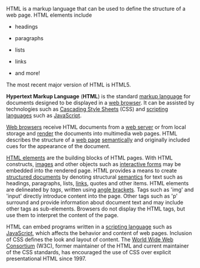 HTML is a markup language that can be used to define the structure of a web page. HTML elements include







* headings







* paragraphs







* lists







* links







* and more!







The most recent major version of HTML is HTML5.







**Hypertext Markup Language** (**HTML**) is the standard [markup language](/wiki/Markup_language "Markup language") for documents designed to be displayed in a [web browser](/wiki/Web_browser "Web browser"). It can be assisted by technologies such as [Cascading Style Sheets](/wiki/Cascading_Style_Sheets "Cascading Style Sheets") (CSS) and [scripting languages](/wiki/Scripting_language "Scripting language") such as [JavaScript](/wiki/JavaScript "JavaScript").















[Web browsers](/wiki/Web_browser "Web browser") receive HTML documents from a [web server](/wiki/Web_server "Web server") or from local storage and [render](/wiki/Browser_engine "Browser engine") the documents into multimedia web pages. HTML describes the structure of a [web page](/wiki/Web_page "Web page") [semantically](/wiki/Semantic_Web) and originally included cues for the appearance of the document.















[HTML elements](/wiki/HTML_element "HTML element") are the building blocks of HTML pages. With HTML constructs, [images](/wiki/HTML_element#Images_and_objects "HTML element") and other objects such as [interactive forms](/wiki/Fieldset "Fieldset") may be embedded into the rendered page. HTML provides a means to create [structured documents](/wiki/Structured_document "Structured document") by denoting structural [semantics](/wiki/Semantics "Semantics") for text such as headings, paragraphs, lists, [links](/wiki/Hyperlink "Hyperlink"), quotes and other items. HTML elements are delineated by _tags_, written using [angle brackets](/wiki/Bracket#Angle_brackets "Bracket"). Tags such as 'img' and 'input' directly introduce content into the page. Other tags such as 'p' surround and provide information about document text and may include other tags as sub-elements. Browsers do not display the HTML tags, but use them to interpret the content of the page.















HTML can embed programs written in a [scripting language](/wiki/Scripting_language "Scripting language") such as [JavaScript](/wiki/JavaScript "JavaScript"), which affects the behavior and content of web pages. Inclusion of CSS defines the look and layout of content. The [World Wide Web Consortium](/wiki/World_Wide_Web_Consortium "World Wide Web Consortium") (W3C), former maintainer of the HTML and current maintainer of the CSS standards, has encouraged the use of CSS over explicit presentational HTML since 1997.